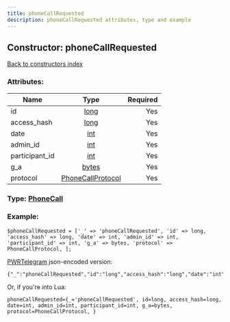 ```yaml
---
title: phoneCallRequested
description: phoneCallRequested attributes, type and example
---
```

## Constructor: phoneCallRequested  
[Back to constructors index](index.md)



### Attributes:

| Name     |    Type       | Required |
|----------|:-------------:|---------:|
|id|[long](../types/long.md) | Yes|
|access\_hash|[long](../types/long.md) | Yes|
|date|[int](../types/int.md) | Yes|
|admin\_id|[int](../types/int.md) | Yes|
|participant\_id|[int](../types/int.md) | Yes|
|g\_a|[bytes](../types/bytes.md) | Yes|
|protocol|[PhoneCallProtocol](../types/PhoneCallProtocol.md) | Yes|



### Type: [PhoneCall](../types/PhoneCall.md)


### Example:

```
$phoneCallRequested = ['_' => 'phoneCallRequested', 'id' => long, 'access_hash' => long, 'date' => int, 'admin_id' => int, 'participant_id' => int, 'g_a' => bytes, 'protocol' => PhoneCallProtocol, ];
```  

[PWRTelegram](https://pwrtelegram.xyz) json-encoded version:

```
{"_":"phoneCallRequested","id":"long","access_hash":"long","date":"int","admin_id":"int","participant_id":"int","g_a":"bytes","protocol":"PhoneCallProtocol"}
```


Or, if you're into Lua:  


```
phoneCallRequested={_='phoneCallRequested', id=long, access_hash=long, date=int, admin_id=int, participant_id=int, g_a=bytes, protocol=PhoneCallProtocol, }

```


